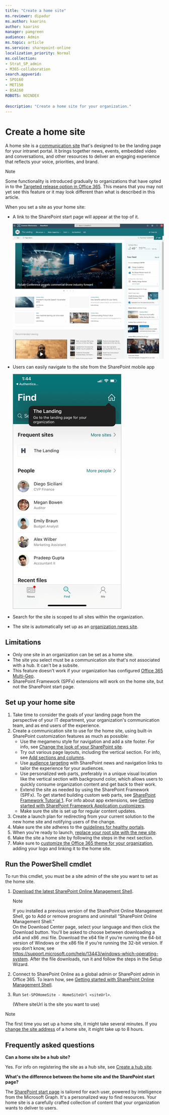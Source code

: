 ```yaml
---
title: "Create a home site"
ms.reviewer: dipadur
ms.author: kaarins
author: kaarins
manager: pamgreen
audience: Admin
ms.topic: article
ms.service: sharepoint-online
localization_priority: Normal
ms.collection:  
- Strat_SP_admin
- M365-collaboration
search.appverid:
- SPO160
- MET150
- BSA160
ROBOTS: NOINDEX

description: "Create a home site for your organization."
---
```


# Create a home site
  
A home site is a [communication site](https://support.office.com/article/94A33429-E580-45C3-A090-5512A8070732
) that's designed to be the landing page for your intranet portal. It brings together news, events, embedded video and conversations, and other resources to deliver an engaging experience that reflects your voice, priorities, and brand. 

> [!NOTE]
> Some functionality is introduced gradually to organizations that have opted in to the [Targeted release option in Office 365](/office365/admin/manage/release-options-in-office-365). This means that you may not yet see this feature or it may look different than what is described in this article. 

When you set a site as your home site:

- A link to the SharePoint start page will appear at the top of it.

    ![Going from the home site to the SharePoint start page](media/home-site.gif)

- Users can easily navigate to the site from the SharePoint mobile app

    ![Link to the home site in the SharePoint mobile app](media/home-site-fre.png)

- Search for the site is scoped to all sites within the organization.
- The site is automatically set up as an [organization news site](organization-news-site.md).

## Limitations

- Only one site in an organization can be set as a home site. 
- The site you select must be a communication site that's not associated with a hub. It can't be a subsite. 
- This feature doesn't work if your organization has configured [Office 365 Multi-Geo](/office365/enterprise/multi-geo-capabilities-in-onedrive-and-sharepoint-online-in-office-365).
- SharePoint Framework (SPFx) extensions will work on the home site, but not the SharePoint start page.
 
## Set up your home site

1. Take time to consider the goals of your landing page from the perspective of your IT department, your organization's communication team, and as end users of the experience.
2. Create a communication site to use for the home site, using built-in SharePoint customization features as much as possible:
    - Use the megamenu style for navigation and add a site footer. For info, see [Change the look of your SharePoint site](https://support.office.com/article/06bbadc3-6b04-4a60-9d14-894f6a170818).
    - Try out various page layouts, including the vertical section. For info, see [Add sections and columns](https://support.office.com/article/fc491eb4-f733-4825-8fe2-e1ed80bd0899).
    - Use [audience targeting](https://support.office.com/article/68113d1b-be99-4d4c-a61c-73b087f48a81) with SharePoint news and navigation links to tailor the experience for your audiences.
    - Use personalized web parts, preferably in a unique visual location like the vertical section with background color, which allows users to quickly consume organization content and get back to their work. 
    - Extend the site as needed by using the SharePoint Framework (SPFx). To get started building custom web parts, see [SharePoint Framework Tutorial 1](https://www.youtube.com/watch?v=S3tG2DE8tR8). For info about app extensions, see [Getting started with SharePoint Framework Application customizers](https://www.youtube.com/watch?v=gp056PEZoRQ&list=PLR9nK3mnD-OV6WhWHOMAvW-T_EBGKIs3u&index=18&t=0s).
    - Make sure the site is set up for regular content updates. 
3. Create a launch plan for redirecting from your current solution to the new home site and notifying users of the change.
4. Make sure the site adheres to the [guidelines for healthy portals](https://Aka.ms/portalhealth).
5. When you're ready to launch, [replace your root site with the new site](modern-root-site.md#swap-your-root-site).
6. Make the site a home site by following the steps in the next section.
7. Make sure to [customize the Office 365 theme for your organization](/office365/admin/setup/customize-your-organization-theme), adding your logo and linking it to the home site. 

## Run the PowerShell cmdlet

To run this cmdlet, you must be a site admin of the site you want to set as the home site.

1. [Download the latest SharePoint Online Management Shell](https://go.microsoft.com/fwlink/p/?LinkId=255251).

    > [!NOTE]
    > If you installed a previous version of the SharePoint Online Management Shell, go to Add or remove programs and uninstall “SharePoint Online Management Shell.” <br>On the Download Center page, select your language and then click the Download button. You’ll be asked to choose between downloading a x64 and x86 .msi file. Download the x64 file if you’re running the 64-bit version of Windows or the x86 file if you’re running the 32-bit version. If you don’t know, see https://support.microsoft.com/help/13443/windows-which-operating-system. After the file downloads, run it and follow the steps in the Setup Wizard. 
    
2. Connect to SharePoint Online as a global admin or SharePoint admin in Office 365. To learn how, see [Getting started with SharePoint Online Management Shell](/powershell/sharepoint/sharepoint-online/connect-sharepoint-online).
    
3. Run `Set-SPOHomeSite - HomeSiteUrl <siteUrl>`.

    (Where siteUrl is the site you want to use)

> [!NOTE]
> The first time you set up a home site, it might take several minutes. If you [change the site address](change-site-address.md) of a home site, it might take up to 8 hours.

## Frequently asked questions

**Can a home site be a hub site?**

Yes. For info on registering the site as a hub site, see [Create a hub site](create-hub-site).

**What's the difference between the home site and the SharePoint start page?**

The [SharePoint start page](https://support.office.com/article/5ffd35a6-9fd8-47a4-900d-c548208d092e) is tailored for each user, powered by intelligence from the Microsoft Graph. It's a personalized way to find resources. Your home site is a carefully crafted collection of content that your organization wants to deliver to users. 
